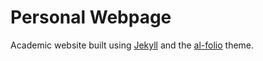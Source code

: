 # Personal Webpage

Academic website built using [Jekyll](http://jekyllrb.com/) and the [al-folio](https://github.com/alshedivat/al-folio) theme.
